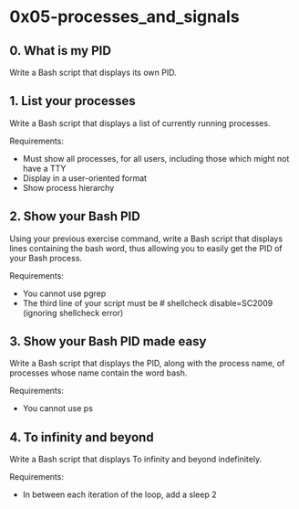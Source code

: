# 0x05-processes_and_signals

## 0. What is my PID
Write a Bash script that displays its own PID.

## 1. List your processes
Write a Bash script that displays a list of currently running processes.

Requirements:

* Must show all processes, for all users, including those which might not have a TTY
* Display in a user-oriented format
* Show process hierarchy

## 2. Show your Bash PID
Using your previous exercise command, write a Bash script that displays lines containing the bash word, thus allowing you to easily get the PID of your Bash process.

Requirements:

* You cannot use pgrep
* The third line of your script must be # shellcheck disable=SC2009 (ignoring shellcheck error)

## 3. Show your Bash PID made easy
Write a Bash script that displays the PID, along with the process name, of processes whose name contain the word bash.

Requirements:

* You cannot use ps

## 4. To infinity and beyond
Write a Bash script that displays To infinity and beyond indefinitely.

Requirements:

* In between each iteration of the loop, add a sleep 2